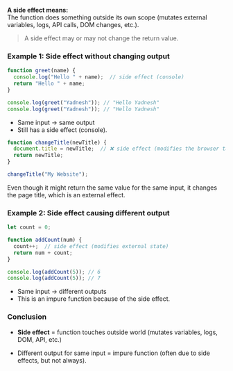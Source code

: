 **A side effect means:**\
The function does something outside its own scope (mutates external variables, logs, API calls, DOM changes, etc.).
> A side effect may or may not change the return value.

### Example 1: Side effect without changing output
```js
function greet(name) {
  console.log("Hello " + name);  // side effect (console)
  return "Hello " + name;
}

console.log(greet("Yadnesh")); // "Hello Yadnesh"
console.log(greet("Yadnesh")); // "Hello Yadnesh"
```
- Same input → same output
- Still has a side effect (console).
```js
function changeTitle(newTitle) {
  document.title = newTitle;  // ❌ side effect (modifies the browser tab title)
  return newTitle;
}

changeTitle("My Website");
```
Even though it might return the same value for the same input,
it changes the page title, which is an external effect.
### Example 2: Side effect causing different output
```js
let count = 0;

function addCount(num) {
  count++;  // side effect (modifies external state)
  return num + count;
}

console.log(addCount(5)); // 6
console.log(addCount(5)); // 7
```
- Same input → different outputs
- This is an impure function because of the side effect.

### Conclusion

- **Side effect** = function touches outside world (mutates variables, logs, DOM, API, etc.)

- Different output for same input = impure function (often due to side effects, but not always).